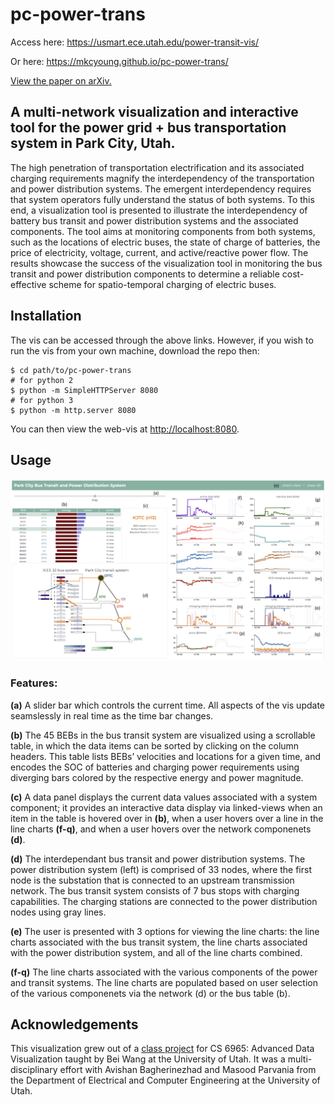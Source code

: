# pc-power-trans

Access here: https://usmart.ece.utah.edu/power-transit-vis/

Or here: https://mkcyoung.github.io/pc-power-trans/ 

[View the paper on arXiv.](https://arxiv.org/abs/2011.10917)

## A multi-network visualization and interactive tool for the power grid + bus transportation system in Park City, Utah. 

The high penetration of transportation electrification and its associated charging requirements magnify the interdependency of the transportation and power distribution systems. The emergent interdependency requires that system operators fully understand the status of both systems. To this end, a visualization tool is presented to illustrate the interdependency of battery bus transit and power distribution systems and the associated components. The tool aims at monitoring components from both systems, such as the locations of electric buses, the state of charge of batteries, the price of electricity, voltage, current, and active/reactive power flow. The results showcase the success of the visualization tool in monitoring the bus transit and power distribution components to determine a reliable cost-effective scheme for spatio-temporal charging of electric buses.

## Installation

The vis can be accessed through the above links. However, if you wish to run the vis from your own machine, download the repo then:

    $ cd path/to/pc-power-trans
    # for python 2
    $ python -m SimpleHTTPServer 8080
    # for python 3
    $ python -m http.server 8080

You can then view the web-vis at [http://localhost:8080](http://localhost:8080).

## Usage

![](figs/vis-fig.png)

### Features:
**(a)** A slider bar which controls the current time. All aspects of the vis update seamslessly in real time as the time bar changes. 
  
**(b)** The 45 BEBs in the bus transit system are visualized using
a scrollable table, in which the data items can be sorted
by clicking on the column headers. This table
lists BEBs’ velocities and locations for a given time, and
encodes the SOC of batteries and charging power requirements
using diverging bars colored by the respective energy and
power magnitude.    
  
**(c)** A data panel displays the
current data values associated with a system component; it
provides an interactive data display via linked-views
when an item in the table is hovered over in **(b)**,
when a user hovers over a line in the line charts **(f-q)**, and when a user hovers over the network componenets **(d)**.   
  
**(d)** The interdependant bus transit and power distribution systems. The power distribution system (left) is comprised of 33 nodes, where the
first node is the substation that is connected to an upstream
transmission network. The bus transit system consists of 7 bus stops with charging capabilities. The charging stations are connected to the power distribution nodes using gray lines.  
  
**(e)** The user is presented with 3 options for viewing the line charts: the line charts associated with the bus transit system, the line charts associated with the power distribution system, and all of the line charts combined.  
  
**(f-q)** The line charts associated with the various components of the power and transit systems. The line charts are populated based on user selection of the various componenets via the network (d) or the bus table (b).  


## Acknowledgements

This visualization grew out of a [class project](https://github.com/mkcyoung/power-trans-network) for CS 6965: Advanced Data Visualization taught by Bei Wang at the University of Utah. It was a multi-disciplinary effort with Avishan Bagherinezhad and Masood Parvania from the Department of Electrical and Computer Engineering at the University of Utah.  

